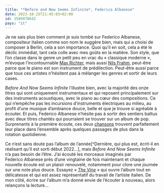 ```yaml
---
title: "*Before and Now Seems Infinite*, Federico Albanese"
date: 2023-10-25T21:45:03+02:00
id: 1589978642 
pays: "it"
---
```


Je ne sais plus bien comment je suis tombé sur Federico Albanese, compositeur italien comme son nom le suggère bien, mais qui a choisi de composer à Berlin, cela a son importance. Quoi qu’il en soit, cela a été le déclic immédiat, tant cela colle avec mes goûts en la matière. Son style, que l’on classe dans le genre un petit peu en vrac du « classique moderne », m’évoque l’incontournable [Max Richter](https://nicolasfurno.fr/recherche/?s=max+richter), mais aussi [Nils Frahm](https://nicolasfurno.fr/recherche/?s=nils+frahm), peut-être parce que le piano est son instrument de prédilection. Peut-être aussi parce que tous ces artistes n’hésitent pas à mélanger les genres et sortir de leurs cases.

*Before And Now Seems Infinite* l’illustre bien, avec la majorité des onze titres qui sont uniquement instrumentaux et qui reposent principalement sur des instruments acoustiques, avec le piano au cœur des compositions. Ce qui n’empêche pas les incursions d’instruments électriques au milieu, au profit d’une musique d’ambiance douce, belle et que je trouve si agréable à écouter. Et puis, Federico Albanese n’hésite pas à sortir des sentiers battus avec deux titres chantés qui pourraient se trouver sur un album de pop. Surprenants à la première écoute, ces deux [chansons](https://www.youtube.com/watch?v=Esev94xMKs4) trouvent parfaitement leur place dans l’ensemble après quelques passages de plus dans la rotation quotidienne. 

Ce n’est sans doute pas l’album de l’année[^Dernière, qui plus est, écrit-il en réalisant qu’il est sorti début 2022…], mais *‌Before And Now Seems Infinite* n’a pas besoin de l’être. J’ai écouté les morceaux imaginés par Federico Albanese près d’une vingtaine de fois maintenant et chaque nouvelle écoute est un plaisir renouvelé, notamment pour clore une journée sur une note plus douce. Essayez « [*The Vine*](https://www.youtube.com/watch?v=xPLe8bccWEo) » qui ouvre l’album tout en délicatesse et qui est assez représentatif du travail de l’artiste italien. De mon côté, écrire sur l’album m’a donné envie de l’écouter à nouveau, alors relançons la lecture… 